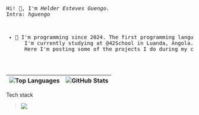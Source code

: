 
<!--
- 🔭 I’m currently working on ...
- 🌱 I’m currently learning ...
- 👯 I’m looking to collaborate on ...
- 🤔 I’m looking for help with ...
- 💬 Ask me about ...
- 📫 How to reach me: ...
- 😄 Pronouns: ...
- ⚡ Fun fact: ...
-->

<pre>
Hi! 👋, I'm <i>Helder Esteves Guengo.</i>
Intra: <i>hguengo</i>
<ul>
   <li>🌱 I'm programming since 2024. The first programming language I learned was C. 
   I'm currently studying at @42School in Luanda, Angola.
   Here I'm posting some of the projects I do during my curriculum.</li>
</ul>
</pre>
<div align="center">

  | ![Top Languages](https://github-readme-stats.vercel.app/api/top-langs?username=Helder23Guengo&show_icons=true&locale=en&layout=compact&theme=dracula) | ![GitHub Stats](https://github-readme-stats.vercel.app/api?username=Helder23Guengo&show_icons=true&locale=en&theme=dracula) |
  | --- | --- |
</div>
<p> Tech stack </p>
<blockquote>
   <a href="https://skillicons.dev">
      <img src="https://skillicons.dev/icons?i=c,javascript,html,css,php,vim,linux,bash" />
</blockquote>
